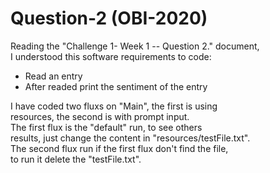  # Question-2  (OBI-2020)

Reading the "Challenge 1- Week 1 -- Question 2." document,  
I understood this software requirements to code:  

- Read an entry
- After readed print the sentiment of the entry

I have coded two fluxs on "Main", the first is using  
resources, the second is with prompt input.  
The first flux is the "default" run, to see others  
results, just change the content in "resources/testFile.txt".  
The second flux run if the first flux don't find the file,  
to run it delete the "testFile.txt".